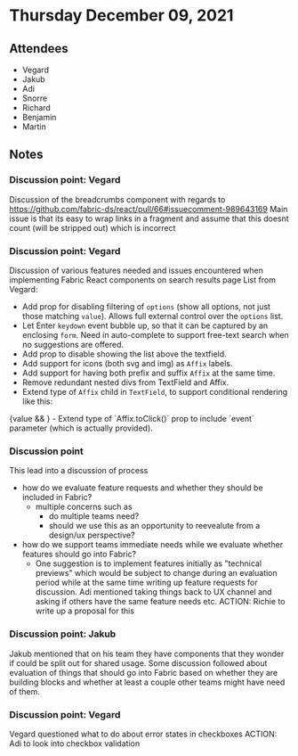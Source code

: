 # Thursday December 09, 2021

## Attendees

* Vegard
* Jakub
* Adi
* Snorre
* Richard
* Benjamin
* Martin

## Notes

### Discussion point: Vegard

Discussion of the breadcrumbs component with regards to https://github.com/fabric-ds/react/pull/66#issuecomment-989643169
Main issue is that its easy to wrap links in a fragment and assume that this doesnt count (will be stripped out) which is incorrect

### Discussion point: Vegard

Discussion of various features needed and issues encountered when implementing Fabric React components on search results page
List from Vegard:
- Add prop for disabling filtering of `options` (show all options, not just those matching `value`). Allows full external control over the `options` list.
- Let Enter `keydown` event bubble up, so that it can be captured by an enclosing `form`. Need in auto-complete to support free-text search when no suggestions are offered.
- Add prop to disable showing the list above the textfield.
- Add support for icons (both svg and img) as `Affix` labels.
- Add support for having both prefix and suffix `Affix` at the same time.
- Remove redundant nested divs from TextField and Affix.
- Extend type of `Affix` child in `TextField`, to support conditional rendering like this:
<TextField value={value}>
    {value && <Affix suffix clear />}
</TextField>
- Extend type of `Affix.toClick()` prop to include `event` parameter (which is actually provided).

### Discussion point

This lead into a discussion of process
* how do we evaluate feature requests and whether they should be included in Fabric?
    * multiple concerns such as
        * do multiple teams need?
        * should we use this as an opportunity to reevealute from a design/ux perspective?
* how do we support teams immediate needs while we evaluate whether features should go into Fabric?
    * One suggestion is to implement features initially as "technical previews" which would be subject to change during an evaluation period while at the same time writing up feature requests for discussion. Adi mentioned taking things back to UX channel and asking if others have the same feature needs etc. ACTION: Richie to write up a proposal for this

### Discussion point: Jakub

Jakub mentioned that on his team they have components that they wonder if could be split out for shared usage. Some discussion followed about evaluation of things that should go into Fabric based on whether they are building blocks and whether at least a couple other teams might have need of them.

### Discussion point: Vegard

Vegard questioned what to do about error states in checkboxes
ACTION: Adi to look into checkbox validation
